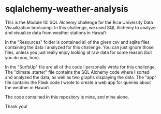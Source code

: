 # sqlalchemy-weather-analysis

This is the Module 10: SQL Alchemy challenge for the Rice University Data Visualization bootcamp. In this challenge, we used SQL Alchemy to analyze and visualize data from weather stations in Hawai'i. 

In the "Resources" folder is contained all of the given csv and sqlite files containing the data I analyzed for this challenge. You can just ignore those files, unless you just really enjoy looking at raw data for some reason (but you do you, boo).

In the "SurfsUp" file are all of the code I personally wrote for this challenge. The "climate_starter" file contains the SQL Alchemy code where I sorted and analyzed the data, as well as two graphs displaying the data. The "app" file contains the Flask code I wrote to create a web app for queries about the weather in Hawai'i.

The code contained in this repository is mine, and mine alone.

Thank you!
